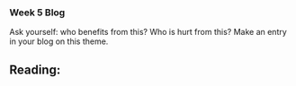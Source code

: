 ### Week 5 Blog

Ask yourself: who benefits from this? Who is hurt from this? Make an entry in your blog on this theme.

## Reading: 
